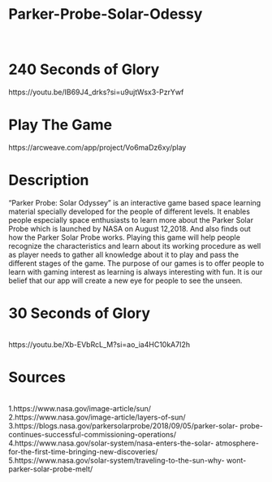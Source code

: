 # Parker-Probe-Solar-Odessy
<br>
<h1>240 Seconds of Glory</h1>
https://youtu.be/IB69J4_drks?si=u9ujtWsx3-PzrYwf
<br>
<h1>Play The Game</h1>
https://arcweave.com/app/project/Vo6maDz6xy/play
<br>
<h1>Description</h1>
<Description>“Parker Probe: Solar Odyssey” is an interactive game based space learning material specially developed for the people of different levels. It enables people especially space enthusiasts to learn more about the Parker Solar Probe which is launched by NASA on August 12,2018. And also finds out how the Parker Solar Probe works. Playing this game will help people recognize the characteristics and learn about its working procedure as well as player needs to gather all knowledge about it to play and pass the different stages of the game. The purpose of our games is to offer people to learn with gaming interest as learning is always interesting with fun. It is our belief that our app will create a new eye for people to see the unseen.<Description>
<h1>30 Seconds of Glory</h1>
<br>
https://youtu.be/Xb-EVbRcL_M?si=ao_ia4HC10kA7I2h
<br>
<h1>Sources</h1><br>
1.https://www.nasa.gov/image-article/sun/<br>
2.https://www.nasa.gov/image-article/layers-of-sun/<br>
3.https://blogs.nasa.gov/parkersolarprobe/2018/09/05/parker-solar-
probe-continues-successful-commissioning-operations/<br>
4.https://www.nasa.gov/solar-system/nasa-enters-the-solar-
atmosphere-for-the-first-time-bringing-new-discoveries/<br> 
5.https://www.nasa.gov/solar-system/traveling-to-the-sun-why-
wont-parker-solar-probe-melt/<br>
